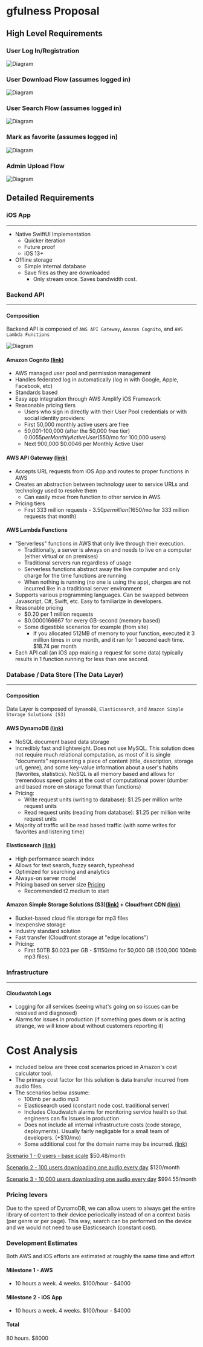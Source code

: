# gfulness Proposal

## High Level Requirements

### User Log In/Registration
![Diagram](1.png)

### User Download Flow (assumes logged in)
![Diagram](2.png)


### User Search Flow (assumes logged in)
![Diagram](3.png)

### Mark as favorite (assumes logged in)
![Diagram](4.png)

### Admin Upload Flow
![Diagram](5.png)

## Detailed Requirements

### iOS App
---
* Native SwiftUI Implementation
    * Quicker iteration
    * Future proof
    * iOS 13+
* Offline storage
    * Simple internal database
    * Save files as they are downloaded
        * Only stream once. Saves bandwidth cost.

### Backend API
----

#### Composition

Backend API is composed of `AWS API Gateway`, `Amazon Cognito`, and `AWS Lambda Functions`

![Diagram](6.png)

#### Amazon Cognito [(link)](https://aws.amazon.com/cognito/)
* AWS managed user pool and permission management
* Handles federated log in automatically (log in with Google, Apple, Facebook, etc)
* Standards based
* Easy app integration through AWS Amplify iOS Framework
* Reasonable pricing tiers 
    * Users who sign in directly with their User Pool credentials or with social identity providers: 
    * First 50,000 monthly active users are free
    * 50,001-100,000 (after the 50,000 free tier) $0.0055 per Monthly Active User ($550/mo for 100,000 users)
    * Next 900,000 $0.0046 per Monthly Active User

#### AWS API Gateway [(link)](https://aws.amazon.com/api-gateway/)
* Accepts URL requests from iOS App and routes to proper functions in AWS
* Creates an abstraction between technology user to service URLs and technology used to resolve them
    * Can easily move from function to other service in AWS
* Pricing tiers
    * First 333 million requests - $3.50 per million ($1650/mo for 333 million requests that month)

#### AWS Lambda Functions
* "Serverless" functions in AWS that only live through their execution.
    * Traditionally, a server is always on and needs to live on a computer (either virtual or on premises)
    * Traditional servers run regardless of usage
    * Serverless functions abstract away the live computer and only charge for the time functions are running
    * When nothing is running (no one is using the app), charges are not incurred like in a traditional server environment
* Supports various programming languages. Can be swapped between Javascript, C#, Swift, etc. Easy to familiarize in developers.
* Reasonable pricing
    * $0.20 per 1 million requests
    * $0.0000166667 for every GB-second (memory based)
    * Some digestible scenarios for example (from site)
        * If you allocated 512MB of memory to your function, executed it 3 million times in one month, and it ran for 1 second each time. $18.74 per month
* Each API call (an iOS app making a request for some data) typically results in 1 function running for less than one second.

### Database / Data Store (The Data Layer)
--- 
#### Composition

Data Layer is composed of `DynamoDB`, `Elasticsearch`, and `Amazon Simple Storage Solutions (S3)`

#### AWS DynamoDB [(link)](https://aws.amazon.com/dynamodb/)
* NoSQL document based data storage
* Incredibly fast and lightweight. Does not use MySQL. This solution does not require much relational computation, as most of it is single "documents" representing a piece of content (title, description, storage url, genre), and some key-value information about a user's habits (favorites, statistics). NoSQL is all memory based and allows for tremendous speed gains at the cost of computational power (dumber and based more on storage format than functions)
* Pricing: 
    * Write request units (writing to database): $1.25 per million write request units
    * Read request units (reading from database): $1.25 per million write request units
* Majority of traffic will be read based traffic (with some writes for favorites and listening time)

#### Elasticsearch [(link)](https://aws.amazon.com/elasticsearch-service/)
* High performance search index
* Allows for text search, fuzzy search, typeahead
* Optimized for searching and analytics
* Always-on server model
* Pricing based on server size [Pricing](https://aws.amazon.com/elasticsearch-service/pricing/?nc=sn&loc=3)
    * Recommended t2.medium to start

#### Amazon Simple Storage Solutions (S3)[(link)](https://aws.amazon.com/s3/pricing/?trk=ps_a134p000006BgajAAC&trkCampaign=acq_paid_search_brand&sc_channel=ps&sc_campaign=acquisition_US&sc_publisher=google&sc_category=storage&sc_country=US&sc_geo=NAMER&sc_outcome=acq&sc_detail=amazon%20s3%20pricing&sc_content=S3_e&sc_segment=423676352622&sc_medium=ACQ-P%7CPS-GO%7CBrand%7CDesktop%7CSU%7CStorage%7CProduct%7CUS%7CEN%7CSitelink&s_kwcid=AL!4422!3!423676352622!e!!g!!amazon%20s3%20pricing&ef_id=Cj0KCQjwhvf6BRCkARIsAGl1GGhzEYHsJcS03j5Xuw0-Sxwv8Hp0mlD97rslg0x3MDOg5a4nMTRLkWQaAqLeEALw_wcB:G:s&s_kwcid=AL!4422!3!423676352622!e!!g!!amazon%20s3%20pricing) + Cloudfront CDN [(link)](https://aws.amazon.com/cloudfront/pricing/)
* Bucket-based cloud file storage for mp3 files
* Inexpensive storage
* Industry standard solution
* Fast transfer (Cloudfront storage at "edge locations")
* Pricing:
    * First 50TB $0.023 per GB - $1150/mo for 50,000 GB (500,000 100mb mp3 files).

### Infrastructure
---
#### Cloudwatch Logs
* Logging for all services (seeing what's going on so issues can be resolved and diagnosed)
* Alarms for issues in production (if something goes down or is acting strange, we will know about without customers reporting it)

# Cost Analysis
* Included below are three cost scenarios priced in Amazon's cost calculator tool. 
* The primary cost factor for this solution is data transfer incurred from audio files.
* The scenarios below assume:
    * 100mb per audio mp3
    * Elasticsearch used (constant node cost. traditional server)
    * Includes Cloudwatch alarms for monitoring service health so that engineers can fix issues in production
    * Does not include all internal infrastructure costs (code storage, deployments). Usually fairly negligable for a small team of developers. (+$10/mo)
    * Some additional cost for the domain name may be incurred. [(link)](https://aws.amazon.com/route53/pricing/)

[Scenario 1 - 0 users - base scale](https://calculator.aws/#/estimate?id=b4314c3049818dab69f230c2823637eb88549f6f) $50.48/month 

[Scenario 2 - 100 users downloading one audio every day](https://calculator.aws/#/estimate?id=e42d03f3139ba76f109c47ed796a167baff90dd3) $120/month

[Scenario 3 - 10,000 users downloading one audio every day](https://calculator.aws/#/estimate?id=b1ee3a6a87465624c7412bd4b48eb9d08fcb3f91) $994.55/month

### Pricing levers
Due to the speed of DynamoDB, we can allow users to always get the entire library of content to their device periodically instead of on a context basis (per genre or per page). This way, search can be performed on the device and we would not need to use Elasticsearch (constant cost).

### Development Estimates

Both AWS and iOS efforts are estimated at roughly the same time and effort

#### Milestone 1 - AWS
* 10 hours a week. 4 weeks. $100/hour - $4000

#### Milestone 2 - iOS App
* 10 hours a week. 4 weeks. $100/hour - $4000

#### Total
80 hours. $8000
